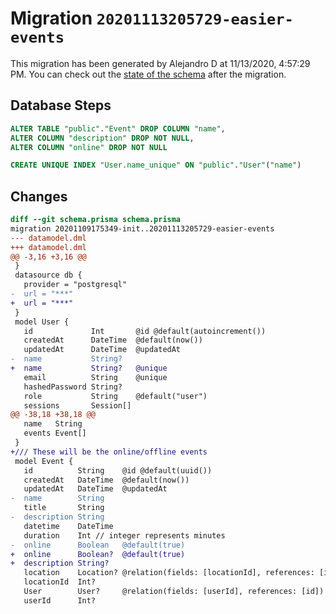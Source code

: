 # Migration `20201113205729-easier-events`

This migration has been generated by Alejandro D at 11/13/2020, 4:57:29 PM.
You can check out the [state of the schema](./schema.prisma) after the migration.

## Database Steps

```sql
ALTER TABLE "public"."Event" DROP COLUMN "name",
ALTER COLUMN "description" DROP NOT NULL,
ALTER COLUMN "online" DROP NOT NULL

CREATE UNIQUE INDEX "User.name_unique" ON "public"."User"("name")
```

## Changes

```diff
diff --git schema.prisma schema.prisma
migration 20201109175349-init..20201113205729-easier-events
--- datamodel.dml
+++ datamodel.dml
@@ -3,16 +3,16 @@
 }
 datasource db {
   provider = "postgresql"
-  url = "***"
+  url = "***"
 }
 model User {
   id             Int       @id @default(autoincrement())
   createdAt      DateTime  @default(now())
   updatedAt      DateTime  @updatedAt
-  name           String?
+  name           String?   @unique
   email          String    @unique
   hashedPassword String?
   role           String    @default("user")
   sessions       Session[]
@@ -38,18 +38,18 @@
   name   String
   events Event[]
 }
+/// These will be the online/offline events
 model Event {
   id          String    @id @default(uuid())
   createdAt   DateTime  @default(now())
   updatedAt   DateTime  @updatedAt
-  name        String
   title       String
-  description String
   datetime    DateTime
   duration    Int // integer represents minutes
-  online      Boolean   @default(true)
+  online      Boolean?  @default(true)
+  description String?
   location    Location? @relation(fields: [locationId], references: [id])
   locationId  Int?
   User        User?     @relation(fields: [userId], references: [id])
   userId      Int?
```


